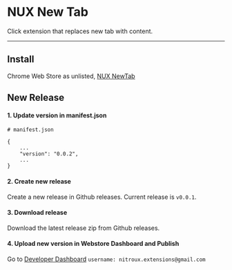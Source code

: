 # NUX New Tab
Click extension that replaces new tab with content.

---

## Install
Chrome Web Store as unlisted, [NUX NewTab](https://chrome.google.com/webstore/detail/nux-newtab/ijeepfhoedokmkooanpdimjdngdejmck)


## New Release

#### 1. Update version in manifest.json
```
# manifest.json

{
    ...
    "version": "0.0.2",
    ...
}
```

#### 2. Create new release
Create a new release in Github releases. Current release is `v0.0.1`.

#### 3. Download release
Download the latest release zip from Github releases.

#### 4. Upload new version in Webstore Dashboard and Publish
Go to [Developer Dashboard](https://chrome.google.com/webstore/developer/dashboard/g15145575285257363436?hl=en-US&gl=US&authuser=4) 
`username: nitroux.extensions@gmail.com`
